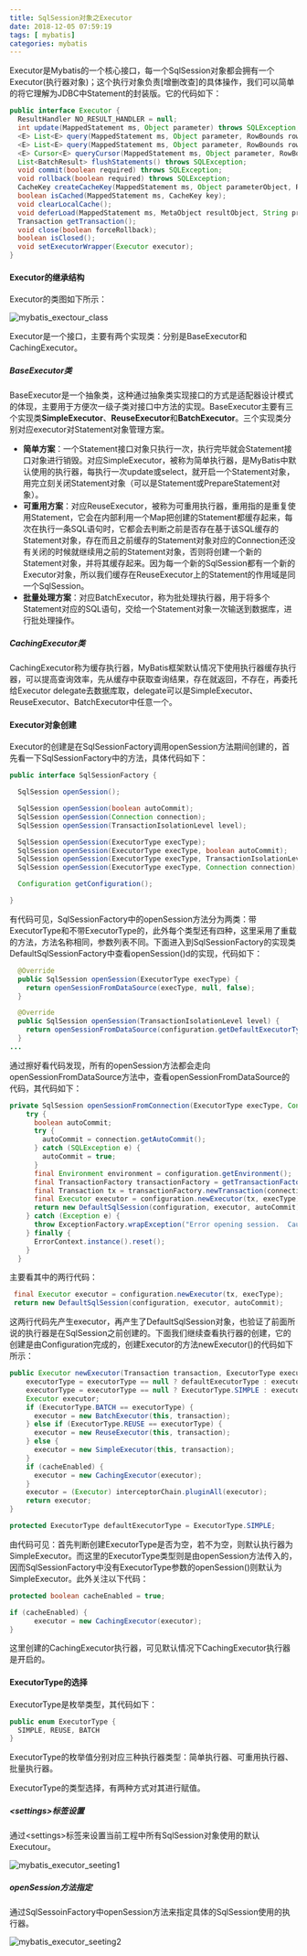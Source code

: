 ```yaml
---
title: SqlSession对象之Executor
date: 2018-12-05 07:59:19
tags: [	mybatis]
categories: mybatis
---
```

Executor是Mybatis的一个核心接口，每一个SqlSession对象都会拥有一个Executor(执行器对象)；这个执行对象负责[增删改查]的具体操作，我们可以简单的将它理解为JDBC中Statement的封装版。它的代码如下：

```java
public interface Executor {
  ResultHandler NO_RESULT_HANDLER = null;
  int update(MappedStatement ms, Object parameter) throws SQLException;
  <E> List<E> query(MappedStatement ms, Object parameter, RowBounds rowBounds, ResultHandler resultHandler, CacheKey cacheKey, BoundSql boundSql) throws SQLException;
  <E> List<E> query(MappedStatement ms, Object parameter, RowBounds rowBounds, ResultHandler resultHandler) throws SQLException;
  <E> Cursor<E> queryCursor(MappedStatement ms, Object parameter, RowBounds rowBounds) throws SQLException;
  List<BatchResult> flushStatements() throws SQLException;
  void commit(boolean required) throws SQLException;
  void rollback(boolean required) throws SQLException;
  CacheKey createCacheKey(MappedStatement ms, Object parameterObject, RowBounds rowBounds, BoundSql boundSql);
  boolean isCached(MappedStatement ms, CacheKey key);
  void clearLocalCache();
  void deferLoad(MappedStatement ms, MetaObject resultObject, String property, CacheKey key, Class<?> targetType);
  Transaction getTransaction();
  void close(boolean forceRollback);
  boolean isClosed();
  void setExecutorWrapper(Executor executor);
}
```

#### Executor的继承结构

Executor的类图如下所示：

![mybatis_exectour_class](/images/2018-12/mybatis_exectour_class.png)

Executor是一个接口，主要有两个实现类：分别是BaseExecutor和CachingExecutor。

##### BaseExecutor类

BaseExecutor是一个抽象类，这种通过抽象类实现接口的方式是适配器设计模式的体现，主要用于方便次一级子类对接口中方法的实现。BaseExecutor主要有三个实现类**SimpleExecutor**、**ReuseExecutor**和**BatchExecutor**。三个实现类分别对应executor对Statement对象管理方案。

* **简单方案**：一个Statement接口对象只执行一次，执行完毕就会Statement接口对象进行销毁。对应SimpleExecutor，被称为简单执行器，是MyBatis中默认使用的执行器，每执行一次update或select，就开启一个Statement对象，用完立刻关闭Statement对象（可以是Statement或PrepareStatement对象）。
* **可重用方案**：对应ReuseExecutor，被称为可重用执行器，重用指的是重复使用Statement，它会在内部利用一个Map把创建的Statement都缓存起来，每次在执行一条SQL语句时，它都会去判断之前是否存在基于该SQL缓存的Statement对象，存在而且之前缓存的Statement对象对应的Connection还没有关闭的时候就继续用之前的Statement对象，否则将创建一个新的Statement对象，并将其缓存起来。因为每一个新的SqlSession都有一个新的Executor对象，所以我们缓存在ReuseExecutor上的Statement的作用域是同一个SqlSession。
* **批量处理方案**：对应BatchExecutor，称为批处理执行器，用于将多个Statement对应的SQL语句，交给一个Statement对象一次输送到数据库，进行批处理操作。

##### CachingExecutor类

CachingExecutor称为缓存执行器，MyBatis框架默认情况下使用执行器缓存执行器，可以提高查询效率，先从缓存中获取查询结果，存在就返回，不存在，再委托给Executor delegate去数据库取，delegate可以是SimpleExecutor、ReuseExecutor、BatchExecutor中任意一个。

#### Executor对象创建

Executor的创建是在SqlSessionFactory调用openSession方法期间创建的，首先看一下SqlSessionFactory中的方法，具体代码如下：

```java
public interface SqlSessionFactory {

  SqlSession openSession();

  SqlSession openSession(boolean autoCommit);
  SqlSession openSession(Connection connection);
  SqlSession openSession(TransactionIsolationLevel level);

  SqlSession openSession(ExecutorType execType);
  SqlSession openSession(ExecutorType execType, boolean autoCommit);
  SqlSession openSession(ExecutorType execType, TransactionIsolationLevel level);
  SqlSession openSession(ExecutorType execType, Connection connection);

  Configuration getConfiguration();

}
```

有代码可见，SqlSessionFactory中的openSession方法分为两类：带ExecutorType和不带ExecutorType的，此外每个类型还有四种，这里采用了重载的方法，方法名称相同，参数列表不同。下面进入到SqlSessionFactory的实现类DefaultSqlSessionFactory中查看openSession()d的实现，代码如下：

```java
  @Override
  public SqlSession openSession(ExecutorType execType) {
    return openSessionFromDataSource(execType, null, false);
  }

  @Override
  public SqlSession openSession(TransactionIsolationLevel level) {
    return openSessionFromDataSource(configuration.getDefaultExecutorType(), level, false);
  }
...
```

通过擦好看代码发现，所有的openSession方法都会走向openSessionFromDataSource方法中，查看openSessionFromDataSource的代码，其代码如下：

```java
private SqlSession openSessionFromConnection(ExecutorType execType, Connection connection) {
    try {
      boolean autoCommit;
      try {
        autoCommit = connection.getAutoCommit();
      } catch (SQLException e) {
        autoCommit = true;
      }      
      final Environment environment = configuration.getEnvironment();
      final TransactionFactory transactionFactory = getTransactionFactoryFromEnvironment(environment);
      final Transaction tx = transactionFactory.newTransaction(connection);
      final Executor executor = configuration.newExecutor(tx, execType);
      return new DefaultSqlSession(configuration, executor, autoCommit);
    } catch (Exception e) {
      throw ExceptionFactory.wrapException("Error opening session.  Cause: " + e, e);
    } finally {
      ErrorContext.instance().reset();
    }
  }
```

主要看其中的两行代码：

```java
 final Executor executor = configuration.newExecutor(tx, execType);
 return new DefaultSqlSession(configuration, executor, autoCommit);
```

这两行代码先产生executor，再产生了DefaultSqlSession对象，也验证了前面所说的执行器是在SqlSession之前创建的。下面我们继续查看执行器的创建，它的创建是由Configuration完成的，创建Executor的方法newExecutor()的代码如下所示：

```java
public Executor newExecutor(Transaction transaction, ExecutorType executorType) {
    executorType = executorType == null ? defaultExecutorType : executorType;
    executorType = executorType == null ? ExecutorType.SIMPLE : executorType;
    Executor executor;
    if (ExecutorType.BATCH == executorType) {
      executor = new BatchExecutor(this, transaction);
    } else if (ExecutorType.REUSE == executorType) {
      executor = new ReuseExecutor(this, transaction);
    } else {
      executor = new SimpleExecutor(this, transaction);
    }
    if (cacheEnabled) {
      executor = new CachingExecutor(executor);
    }
    executor = (Executor) interceptorChain.pluginAll(executor);
    return executor;
}
```

```java
protected ExecutorType defaultExecutorType = ExecutorType.SIMPLE;
```

由代码可见：首先判断创建ExecutorType是否为空，若不为空，则默认执行器为SimpleExecutor。而这里的ExecutorType类型则是由openSession方法传入的，因而SqlSessionFactory中没有ExecutorType参数的openSession()则默认为SimpleExecutor。此外关注以下代码：

```java
protected boolean cacheEnabled = true;

if (cacheEnabled) {
      executor = new CachingExecutor(executor);
}
```

这里创建的CachingExecutor执行器，可见默认情况下CachingExecutor执行器是开启的。

#### ExecutorType的选择

ExecutorType是枚举类型，其代码如下：

```java
public enum ExecutorType {
  SIMPLE, REUSE, BATCH
}
```

ExecutorType的枚举值分别对应三种执行器类型：简单执行器、可重用执行器、批量执行器。

ExecutorType的类型选择，有两种方式对其进行赋值。

##### <settings\>标签设置

通过<settings\>标签来设置当前工程中所有SqlSession对象使用的默认Executour。

![mybatis_executor_seeting1](/images/2018-12/mybatis_executor_seeting1.png)

##### openSession方法指定

通过SqlSessoinFactory中openSession方法来指定具体的SqlSession使用的执行器。

![mybatis_executor_seeting2](/images/2018-12/mybatis_executor_seeting2.png)

